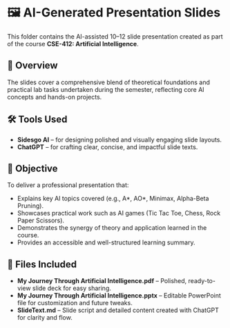 # 🖼️ AI-Generated Presentation Slides

This folder contains the AI-assisted 10–12 slide presentation created as part of the course **CSE-412: Artificial Intelligence**.

## 📌 Overview
The slides cover a comprehensive blend of theoretical foundations and practical lab tasks undertaken during the semester, reflecting core AI concepts and hands-on projects.

## 🛠️ Tools Used
- **Sidesgo AI** – for designing polished and visually engaging slide layouts.
- **ChatGPT** – for crafting clear, concise, and impactful slide texts.

## 🎯 Objective
To deliver a professional presentation that:
- Explains key AI topics covered (e.g., A*, AO*, Minimax, Alpha-Beta Pruning).
- Showcases practical work such as AI games (Tic Tac Toe, Chess, Rock Paper Scissors).
- Demonstrates the synergy of theory and application learned in the course.
- Provides an accessible and well-structured learning summary.

## 📂 Files Included
- **My Journey Through Artificial Intelligence.pdf** – Polished, ready-to-view slide deck for easy sharing.
- **My Journey Through Artificial Intelligence.pptx** – Editable PowerPoint file for customization and future tweaks.
- **SlideText.md** – Slide script and detailed content created with ChatGPT for clarity and flow.